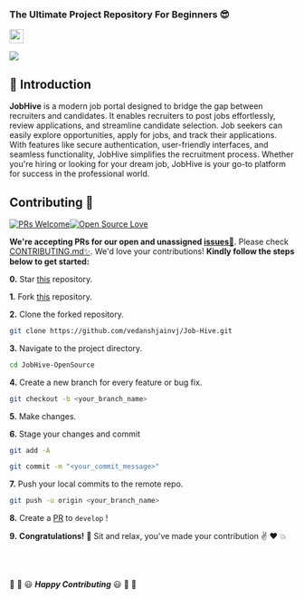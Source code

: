 
### The Ultimate Project Repository For Beginners 😎 <br>




<a href="https://ignyte-website.vercel.app/"><img align='center' height="25" src="https://img.shields.io/badge/Hola - 👋-pink.svg?&style=for-the-badge&logo=ignyte&logoColor=blue" /></a> <br>



<a href="#Contribution" title="Contributions are welcome"><img src="https://img.shields.io/badge/contributions-welcome-green.svg"></a> <br>


📌 Introduction
------------------
**JobHive** is a modern job portal designed to bridge the gap between recruiters and candidates. It enables recruiters to post jobs effortlessly, review applications, and streamline candidate selection. Job seekers can easily explore opportunities, apply for jobs, and track their applications. With features like secure authentication, user-friendly interfaces, and seamless functionality, JobHive simplifies the recruitment process. Whether you're hiring or looking for your dream job, JobHive is your go-to platform for success in the professional world.





## Contributing :handshake:

[![PRs Welcome](https://img.shields.io/badge/PRs-welcome-brightgreen.svg?style=flat&logo=git&logoColor=white)](https://ignyte-website.vercel.app/pulls)[![Open Source Love](https://badges.frapsoft.com/os/v2/open-source.svg?color=red)](https://ignyte-website.vercel.app/)




**We're accepting PRs for our open and unassigned [issues🐛]()**. Please check [CONTRIBUTING.md✨](). We'd love your contributions! **Kindly follow the steps below to get started:** 

**0.** Star [this](https://github.com/Ignyte-community/Open-source-practice) repository.

**1.** Fork [this](https://github.com/Ignyte-community/Open-source-practice) repository.

**2.** Clone the forked repository.

```bash
git clone https://github.com/vedanshjainvj/Job-Hive.git
```

**3.** Navigate to the project directory.

```bash
cd JobHive-OpenSource
```

**4.** Create a new branch for every feature or bug fix.

```bash
git checkout -b <your_branch_name>
```

**5.** Make changes.

**6.** Stage your changes and commit

```bash
git add -A

git commit -m "<your_commit_message>"
```

**7.** Push your local commits to the remote repo.

```bash
git push -u origin <your_branch_name>
```

**8.** Create a [PR](https://help.github.com/en/github/collaborating-with-issues-and-pull-requests/creating-a-pull-request) to `develop` !

**9.** **Congratulations!** :tada: Sit and relax, you've made your contribution :v: :heart: 💥

<br><br>

:tada: :confetti_ball: :smiley: _**Happy Contributing**_ :smiley: :confetti_ball: :tada:
